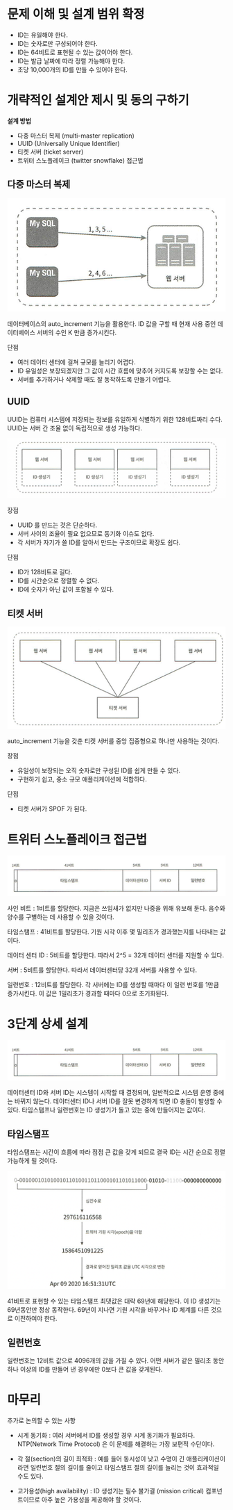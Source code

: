 # 문제 이해 및 설계 범위 확정
- ID는 유일해야 한다.
- ID는 숫자로만 구성되어야 한다.
- ID는 64비트로 표현될 수 있는 값이어야 한다.
- ID는 발급 날짜에 따라 정렬 가능해야 한다.
- 초당 10,000개의 ID를 만들 수 있어야 한다.

# 개략적인 설계안 제시 및 동의 구하기

**설계 방법**
- 다중 마스터 복제 (multi-master replication)
- UUID (Universally Unique Identifier)
- 티켓 서버 (ticket server)
- 트위터 스노플레이크 (twitter snowflake) 접근법

## 다중 마스터 복제
![img.png](img.png)

데이터베이스의 auto_increment 기능을 활용한다.
ID 값을 구할 때 현재 사용 중인 데이터베이스 서버의 수인 K 만큼 증가시킨다.

단점
- 여러 데이터 센터에 걸쳐 규모를 늘리기 어렵다.
- ID 유일성은 보장되겠지만 그 값이 시간 흐름에 맞추어 커지도록 보장할 수는 없다.
- 서버를 추가하거나 삭제할 때도 잘 동작하도록 만들기 어렵다.

## UUID
UUID는 컴퓨터 시스템에 저장되는 정보를 유일하게 식별하기 위한 128비트짜리 수다.
UUID는 서버 간 조율 없이 독립적으로 생성 가능하다.

![img_1.png](img_1.png)

장점
- UUID 를 만드는 것은 단순하다.
- 서버 사이의 조율이 필요 없으므로 동기화 이슈도 없다.
- 각 서버가 자기가 쓸 ID를 알아서 만드는 구조이므로 확장도 쉽다.

단점
- ID가 128비트로 길다.
- ID를 시간순으로 정렬할 수 없다.
- ID에 숫자가 아닌 값이 포함될 수 있다.

## 티켓 서버
![img_2.png](img_2.png)

auto_increment 기능을 갖춘 티켓 서버를 중앙 집중형으로 하나만 사용하는 것이다.

장점
- 유일성이 보장되는 오직 숫자로만 구성된 ID를 쉽게 만들 수 있다.
- 구현하기 쉽고, 중소 규모 애플리케이션에 적합하다.

단점
- 티켓 서버가 SPOF 가 된다.

# 트위터 스노플레이크 접근법
![img_3.png](img_3.png)

사인 비트 : 1비트를 할당한다. 지금은 쓰임새가 없지만 나중을 위해 유보해 둔다. 음수와 양수를 구별하는 데 사용할 수 있을 것이다.

타임스탬프 : 41비트를 할당한다. 기원 시각 이후 몇 밀리초가 경과했는지를 나타내는 값이다.

데이터 센터 ID : 5비트를 할당한다. 따라서 2^5 = 32개 데이터 센터를 지원할 수 있다.

서버 : 5비트를 할당한다. 따라서 데이터센터당 32개 서버를 사용할 수 있다.

일련번호 : 12비트를 할당한다. 각 서버에는 ID를 생성할 때마다 이 일련 번호를 1만큼 증가시킨다. 이 값은 1밀리초가 경과할 때마다 0으로 초기화된다.

# 3단계 상세 설계
![img_3.png](img_3.png)

데이터센터 ID와 서버 ID는 시스템이 시작할 때 결정되며, 일반적으로 시스템 운영 중에는 바뀌지 않는다.
데이터센터 ID나 서버 ID를 잘못 변경하게 되면 ID 충돌이 발생할 수 있다.
타임스탬프나 일련번호는 ID 생성기가 돌고 있는 중에 만들어지는 값이다.

## 타임스탬프
타임스탬프는 시간이 흐름에 따라 점점 큰 값을 갖게 되므로 결국 ID는 시간 순으로 정렬 가능하게 될 것이다.

![img_4.png](img_4.png)

41비트로 표현할 수 있는 타임스탬프 최댓값은 대략 69년에 해당한다.
이 ID 생성기는 69년동안만 정상 동작한다.
69년이 지나면 기원 시각을 바꾸거나 ID 체계를 다른 것으로 이전하여야 한다.

## 일련번호
일련번호는 12비트 값으로 4096개의 값을 가질 수 있다.
어떤 서버가 같은 밀리초 동안 하나 이상의 ID를 만들어 낸 경우에만 0보다 큰 값을 갖게된다.

# 마무리
추가로 논의할 수 있는 사항
- 시계 동기화 : 여러 서버에서 ID를 생성할 경우 시계 동기화가 필요하다. NTP(Network Time Protocol) 은 이 문제를 해결하는 가장 보편적 수단이다.

- 각 절(section)의 길이 최적화 : 예를 들어 동시성이 낮고 수명이 긴 애플리케이션이라면 일련번호 절의 길이를 줄이고 타임스탬프 절의 길이를 늘리는 것이 효과적일 수도 있다.

- 고가용성(high availability) : ID 생성기는 필수 불가결 (mission critical) 컴포넌트이므로 아주 높은 가용성을 제공해야 할 것이다.




